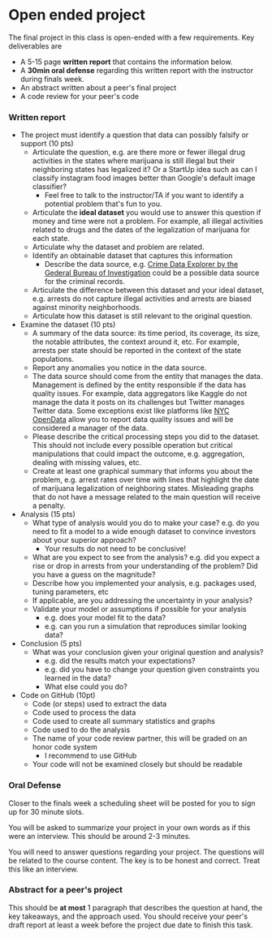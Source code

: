 # Open ended project

The final project in this class is open-ended with a few requirements. Key deliverables are
- A 5-15 page **written report** that contains the information below.
- A **30min oral defense** regarding this written report with the instructor during finals week.
- An abstract written about a peer's final project
- A code review for your peer's code

### Written report
- The project must identify a question that data can possibly falsify or support (10 pts)
  - Articulate the question, e.g. are there more or fewer illegal drug activities in the states where marijuana is still illegal but their neighboring states has legalized it? Or a StartUp idea such as can I classify instagram food images better than Google's default image classifier?
    - Feel free to talk to the instructor/TA if you want to identify a potential problem that's fun to you.
  - Articulate the **ideal dataset** you would use to answer this question if money and time were not a problem. For example, all illegal activities related to drugs and the dates of the legalization of marijuana for each state.
  - Articulate why the dataset and problem are related.
  - Identify an obtainable dataset that captures this information
    - Describe the data source, e.g. [Crime Data Explorer by the Gederal Bureau of Investigation](https://crime-data-explorer.fr.cloud.gov/) could be a possible data source for the criminal records.
  - Articulate the difference between this dataset and your ideal dataset, e.g. arrests do not capture illegal activities and arrests are biased against minority neighborhoods.
  - Articulate how this dataset is still relevant to the original question.
- Examine the dataset (10 pts)
  - A summary of the data source: its time period, its coverage, its size, the notable attributes, the context around it, etc. For example, arrests per state should be reported in the context of the state populations.
  - Report any anomalies you notice in the data source.
  - The data source should come from the entity that manages the data. Management is defined by the entity responsible if the data has quality issues. For example, data aggregators like Kaggle do not manage the data it posts on its challenges but Twitter manages Twitter data. Some exceptions exist like platforms like [NYC OpenData](https://opendata.cityofnewyork.us/data/) allow you to report data quality issues and will be considered a manager of the data.
  - Please describe the critical processing steps you did to the dataset. This should not include every possible operation but critical manipulations that could impact the outcome, e.g. aggregation, dealing with missing values, etc.
  - Create at least one graphical summary that informs you about the problem, e.g. arrest rates over time with lines that highlight the date of marijuana legalization of neighboring states. Misleading graphs that do not have a message related to the main question will receive a penalty.
- Analysis (15 pts)
  - What type of analysis would you do to make your case? e.g. do you need to fit a model to a wide enough dataset to convince investors about your superior approach?
    - Your results do not need to be conclusive!
  - What are you expect to see from the analysis? e.g. did you expect a rise or drop in arrests from your understanding of the problem? Did you have a guess on the magnitude?
  - Describe how you implemented your analysis, e.g. packages used, tuning parameters, etc
  - If applicable, are you addressing the uncertainty in your analysis?
  - Validate your model or assumptions if possible for your analysis
    - e.g. does your model fit to the data?
    - e.g. can you run a simulation that reproduces similar looking data?
- Conclusion (5 pts)
  - What was your conclusion given your original question and analysis?
    - e.g. did the results match your expectations?
    - e.g. did you have to change your question given constraints you learned in the data?
    - What else could you do?
- Code on GitHub (10pt)
  - Code (or steps) used to extract the data
  - Code used to process the data
  - Code used to create all summary statistics and graphs
  - Code used to do the analysis
  - The name of your code review partner, this will be graded on an honor code system
    - I recommend to use GitHub
  - Your code will not be examined closely but should be readable


### Oral Defense
Closer to the finals week a scheduling sheet will be posted for you to sign up for 30 minute
slots.

You will be asked to summarize your project in your own words as if this were an interview.
This should be around 2-3 minutes.

You will need to answer questions regarding your project. The questions will be related
to the course content. The key is to be honest and correct. Treat this like an interview.


### Abstract for a peer's project
This should be **at most** 1 paragraph that describes the question at hand, the key takeaways, and
the approach used. You should receive your peer's draft report at least a week before the
project due date to finish this task.
